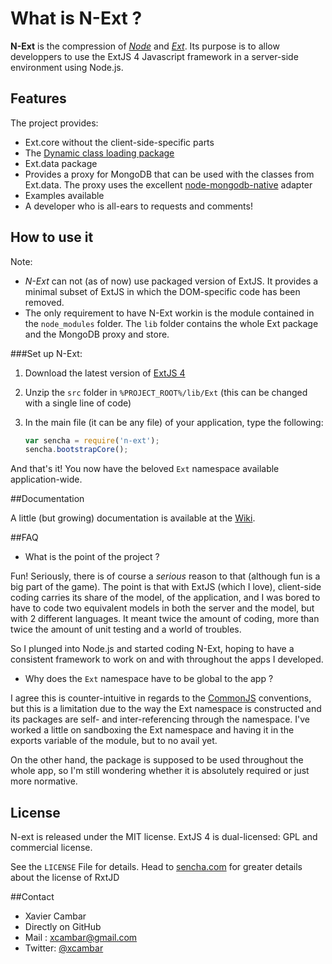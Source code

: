 # What is N-Ext ?

**N-Ext** is the compression of [*Node*](http://nodejs.org) and [*Ext*](http://www.sencha.com/products/extjs/).
Its purpose is to allow developpers to use the ExtJS 4 Javascript framework in a server-side environment using Node.js.

## Features

The project provides:

* Ext.core without the client-side-specific parts
* The [Dynamic class loading package](http://www.sencha.com/blog/countdown-to-ext-js-4-dynamic-loading-and-new-class-system)
* Ext.data package
* Provides a proxy for MongoDB that can be used with the classes from Ext.data. The proxy uses the excellent [node-mongodb-native](https://github.com/christkv/node-mongodb-native) adapter
* Examples available
* A developer who is all-ears to requests and comments!

## How to use it

Note: 
* *N-Ext* can not (as of now) use packaged version of ExtJS.
It provides a minimal subset of ExtJS in which the DOM-specific code has been removed.
* The only requirement to have N-Ext workin is the module contained in the ```node_modules``` folder.
  The ```lib``` folder contains the whole Ext package and the MongoDB proxy and store.

###Set up N-Ext:

1. Download the latest version of [ExtJS 4](http://www.sencha.com/products/extjs/)
2. Unzip the ```src``` folder in ```%PROJECT_ROOT%/lib/Ext``` (this can be changed with a single line of code)
3. In the main file (it can be any file) of your application, type the following:

    ```javascript
    var sencha = require('n-ext');
    sencha.bootstrapCore();
    ```

And that's it! You now have the beloved ```Ext``` namespace available application-wide.

##Documentation

A little (but growing) documentation is available at the [Wiki](https://github.com/xcambar/n-ext/wiki).

##FAQ

* What is the point of the project ?

Fun! Seriously, there is of course a *serious* reason to that (although fun is a big part of the game).
The point is that with ExtJS (which I love), client-side coding carries its share of the model, of the application,
and I was bored to have to code two equivalent models in both the server and the model, but with 2 different languages.
It meant twice the amount of coding, more than twice the amount of unit testing and a world of troubles.

So I plunged into Node.js and started coding N-Ext, hoping to have a consistent framework to work on and with throughout the apps I developed.

* Why does the ```Ext``` namespace have to be global to the app ?

I agree this is counter-intuitive in regards to the [CommonJS](http://www.commonjs.org/) conventions, but this is a
limitation due to the way the Ext namespace is constructed and its packages are self- and inter-referencing through the namespace.
I've worked a little on sandboxing the Ext namespace and having it in the exports variable of the module, but to no avail yet.

On the other hand, the package is supposed to be used throughout the whole app, so I'm still wondering whether it is
absolutely required or just more normative.

## License

N-ext is released under the MIT license.
ExtJS 4 is dual-licensed: GPL and commercial license.

See the ```LICENSE``` File for details. Head to [sencha.com](http://sencha.com) for greater details about the license of RxtJD

##Contact
* Xavier Cambar
 * Directly on GitHub
 * Mail : xcambar@gmail.com
 * Twitter: [@xcambar](http://twitter.com/#!/xcambar)